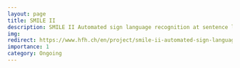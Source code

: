```yaml
---
layout: page
title: SMILE II
description: SMILE II Automated sign language recognition at sentence level
img: 
redirect: https://www.hfh.ch/en/project/smile-ii-automated-sign-language-recognition-at-sentence-level
importance: 1
category: Ongoing
---
```



